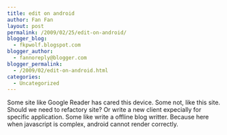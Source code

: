```yaml
---
title: edit on android
author: Fan Fan
layout: post
permalink: /2009/02/25/edit-on-android/
blogger_blog:
  - fkpwolf.blogspot.com
blogger_author:
  - fannoreply@blogger.com
blogger_permalink:
  - /2009/02/edit-on-android.html
categories:
  - Uncategorized
---
```

Some site like Google Reader has cared this device. Some not, like this site.   
Should we need to refactory site? Or write a new client expecially for specific application. Some like write a offline blog writter. Because here when javascript is complex, android cannot render correctly.